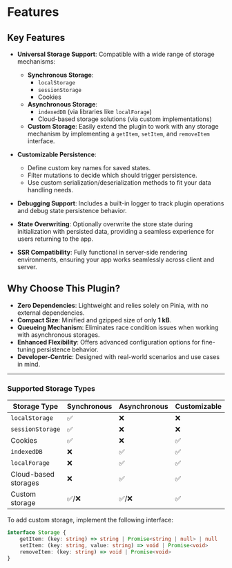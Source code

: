 # Features

## Key Features

- **Universal Storage Support**: Compatible with a wide range of storage mechanisms:
    - **Synchronous Storage**:
        - `localStorage`
        - `sessionStorage`
        - Cookies
    - **Asynchronous Storage**:
        - `indexedDB` (via libraries like `localForage`)
        - Cloud-based storage solutions (via custom implementations)
    - **Custom Storage**: Easily extend the plugin to work with any storage mechanism by implementing a `getItem`, `setItem`, and `removeItem` interface.

- **Customizable Persistence**:
    - Define custom key names for saved states.
    - Filter mutations to decide which should trigger persistence.
    - Use custom serialization/deserialization methods to fit your data handling needs.

- **Debugging Support**: Includes a built-in logger to track plugin operations and debug state persistence behavior.

- **State Overwriting**: Optionally overwrite the store state during initialization with persisted data, providing a seamless experience for users returning to the app.

- **SSR Compatibility**: Fully functional in server-side rendering environments, ensuring your app works seamlessly across client and server.

## Why Choose This Plugin?

- **Zero Dependencies**: Lightweight and relies solely on Pinia, with no external dependencies.
- **Compact Size**: Minified and gzipped size of only **1 kB**.
- **Queueing Mechanism**: Eliminates race condition issues when working with asynchronous storages.
- **Enhanced Flexibility**: Offers advanced configuration options for fine-tuning persistence behavior.
- **Developer-Centric**: Designed with real-world scenarios and use cases in mind.

---

### Supported Storage Types

| Storage Type          | Synchronous | Asynchronous | Customizable |
|-----------------------|-------------|--------------|--------------|
| `localStorage`        | ✅           | ❌            | ❌            |
| `sessionStorage`      | ✅           | ❌            | ❌            |
| Cookies               | ✅           | ❌            | ✅            |
| `indexedDB`           | ❌           | ✅            | ✅            |
| `localForage`         | ❌           | ✅            | ✅            |
| Cloud-based storages  | ❌           | ✅            | ✅            |
| Custom storage        | ✅/❌        | ✅/❌         | ✅            |

To add custom storage, implement the following interface:
```typescript
interface Storage {
	getItem: (key: string) => string | Promise<string | null> | null
	setItem: (key: string, value: string) => void | Promise<void>
	removeItem: (key: string) => void | Promise<void>
}
```
